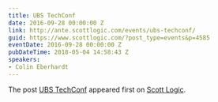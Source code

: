 ```yaml
---
title: UBS TechConf
date: 2016-09-28 00:00:00 Z
link: http://ante.scottlogic.com/events/ubs-techconf/
guid: https://www.scottlogic.com/?post_type=events&p=4585
eventDate: 2016-09-28 00:00:00 Z
pubDateTime: 2018-05-04 14:58:43 Z
speakers:
- Colin Eberhardt
---
```


<p>The post <a rel="nofollow" href="http://ante.scottlogic.com/events/ubs-techconf/">UBS TechConf</a> appeared first on <a rel="nofollow" href="http://ante.scottlogic.com">Scott Logic</a>.</p>